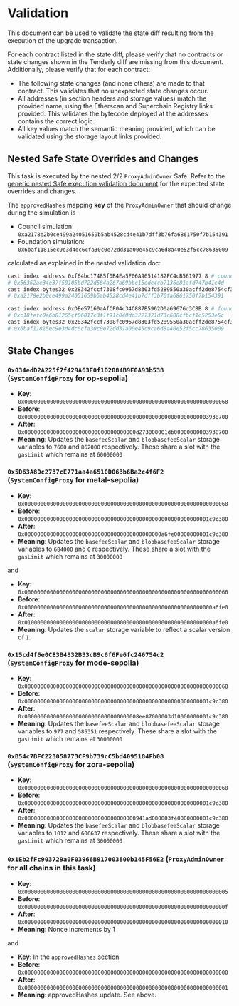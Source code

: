# Validation

This document can be used to validate the state diff resulting from the execution of the upgrade
transaction.

For each contract listed in the state diff, please verify that no contracts or state changes shown in the Tenderly diff are missing from this document. Additionally, please verify that for each contract:

- The following state changes (and none others) are made to that contract. This validates that no unexpected state changes occur.
- All addresses (in section headers and storage values) match the provided name, using the Etherscan and Superchain Registry links provided. This validates the bytecode deployed at the addresses contains the correct logic.
- All key values match the semantic meaning provided, which can be validated using the storage layout links provided.

## Nested Safe State Overrides and Changes

This task is executed by the nested 2/2 `ProxyAdminOwner` Safe. Refer to the
[generic nested Safe execution validation document](../../../NESTED-VALIDATION.md)
for the expected state overrides and changes.

The `approvedHashes` mapping **key** of the `ProxyAdminOwner` that should change during the simulation is
- Council simulation: `0xa2178e2b0ce499a24051659b5ab4528cd4e41b7dff3b76fa6861750f7b154391`
- Foundation simulation: `0x6baf11815ec9e3d4dc6cfa30c0e72dd31a00e45c9ca6d8a40e52f5cc78635009`

calculated as explained in the nested validation doc:
```sh
cast index address 0xf64bc17485f0B4Ea5F06A96514182FC4cB561977 8 # council
# 0x56362ae34e37f50105bd722d564a267a69bbc15ede4cb7136e81afd747b41c4d
cast index bytes32 0x28342fccf7308fc0967d8303fd5289550a30acff2de8754cf384b524ebe9ca0a 0x56362ae34e37f50105bd722d564a267a69bbc15ede4cb7136e81afd747b41c4d
# 0xa2178e2b0ce499a24051659b5ab4528cd4e41b7dff3b76fa6861750f7b154391
```

```sh
cast index address 0xDEe57160aAfCF04c34C887B5962D0a69676d3C8B 8 # foundation
# 0xc18fefc0a6b81265cf06017c3f1f91c040dc3227321d73c608cfbcf1c5253e5c
cast index bytes32 0x28342fccf7308fc0967d8303fd5289550a30acff2de8754cf384b524ebe9ca0a 0xc18fefc0a6b81265cf06017c3f1f91c040dc3227321d73c608cfbcf1c5253e5c
# 0x6baf11815ec9e3d4dc6cfa30c0e72dd31a00e45c9ca6d8a40e52f5cc78635009
```

## State Changes

### `0x034edD2A225f7f429A63E0f1D2084B9E0A93b538` (`SystemConfigProxy` for op-sepolia)

* **Key**: `0x0000000000000000000000000000000000000000000000000000000000000068`
* **Before**: `0x0000000000000000000000000000000000000000000000000000000003938700`
* **After**: `0x00000000000000000000000000000000000d273000001db00000000003938700`
* **Meaning**: Updates the `basefeeScalar` and `blobbasefeeScalar` storage variables to `7600` and `862000` respectively. These share a slot with the `gasLimit` which remains at `60000000`

### `0x5D63A8Dc2737cE771aa4a6510D063b6Ba2c4f6F2` (`SystemConfigProxy` for metal-sepolia)

* **Key**: `0x0000000000000000000000000000000000000000000000000000000000000068`
* **Before**: `0x0000000000000000000000000000000000000000000000000000000001c9c380`
* **After**: `0x0000000000000000000000000000000000000000000a6fe00000000001c9c380`
* **Meaning**: Updates the `basefeeScalar` and `blobbasefeeScalar` storage variables to `684000` and `0` respectively. These share a slot with the `gasLimit` which remains at `30000000`

and 

* **Key**: `0x0000000000000000000000000000000000000000000000000000000000000066`
* **Before**: `0x00000000000000000000000000000000000000000000000000000000000a6fe0`
* **After**: `0x01000000000000000000000000000000000000000000000000000000000a6fe0`
* **Meaning**: Updates the `scalar` storage variable to reflect a scalar version of `1`.

### `0x15cd4f6e0CE3B4832B33cB9c6f6Fe6fc246754c2` (`SystemConfigProxy` for mode-sepolia)

* **Key**: `0x0000000000000000000000000000000000000000000000000000000000000068`
* **Before**: `0x0000000000000000000000000000000000000000000000000000000001c9c380`
* **After**: `0x000000000000000000000000000000000008ee87000003d10000000001c9c380`
* **Meaning**: Updates the `basefeeScalar` and `blobbasefeeScalar` storage variables to `977` and `585351` respectively. These share a slot with the `gasLimit` which remains at `30000000`

### `0xB54c7BFC223058773CF9b739cC5bd4095184Fb08` (`SystemConfigProxy` for zora-sepolia)

* **Key**: `0x0000000000000000000000000000000000000000000000000000000000000068`
* **Before**: `0x0000000000000000000000000000000000000000000000000000000001c9c380`
* **After**: `0x00000000000000000000000000000000000941ad000003f40000000001c9c380`
* **Meaning**: Updates the `basefeeScalar` and `blobbasefeeScalar` storage variables to `1012` and `606637` respectively. These share a slot with the `gasLimit` which remains at `30000000`


### `0x1Eb2fFc903729a0F03966B917003800b145F56E2` (`ProxyAdminOwner` for all chains in this task)

* **Key**: `0x0000000000000000000000000000000000000000000000000000000000000005`
* **Before**: `0x000000000000000000000000000000000000000000000000000000000000000f`
* **After**: `0x0000000000000000000000000000000000000000000000000000000000000010`
* **Meaning**: Nonce increments by 1

and

* **Key**: In the [`approvedHashes` section](#nested-safe-state-overrides-and-changes)
* **Before**: `0x0000000000000000000000000000000000000000000000000000000000000000`
* **After**: `0x0000000000000000000000000000000000000000000000000000000000000001`
* **Meaning**: approvedHashes update. See above.


